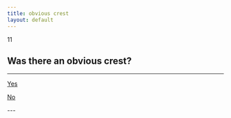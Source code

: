 ```yaml
---
title: obvious crest
layout: default
---
```


<span class="badge badge-info">11</span> 
## Was there an obvious crest?
---
<p><a href="question-12.html" class="btn btn-primary btn-large btn-success">Yes</a></p>   
<p><a href="question-13.html" class="btn btn-primary btn-large btn-warning">No</a></p>
---
